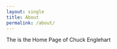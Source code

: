 ```yaml
---
layout: single
title: About
permalink: /about/
---
```


The is the Home Page of Chuck Englehart

[GitHub]: https://github.com/chuckenglehart/
